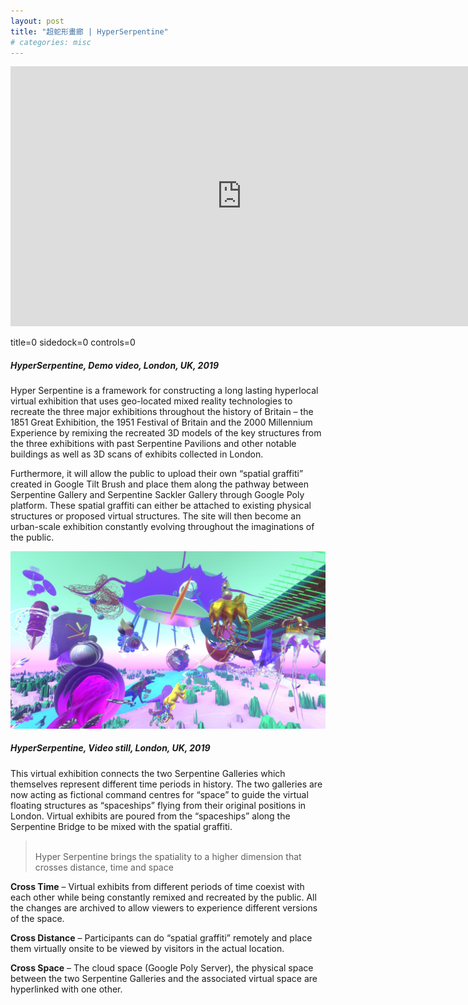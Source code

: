 ```yaml
---
layout: post
title: "超蛇形畫廊 | HyperSerpentine"
# categories: misc
---
```

<iframe src="https://player.vimeo.com/video/319232605?color=fcabfc&amp;title=0&amp;byline=0&amp;portrait=0" width="740" height="416" frameborder="0" allow="autoplay; fullscreen" allowfullscreen></iframe>

 title=0 sidedock=0 controls=0
##### _HyperSerpentine, Demo video, London, UK, 2019_

Hyper Serpentine is a framework for constructing a long lasting hyperlocal virtual exhibition that uses geo-located mixed reality technologies to recreate the three major exhibitions throughout the history of Britain – the 1851 Great Exhibition, the 1951 Festival of Britain and the 2000 Millennium Experience by remixing the recreated 3D models of the key structures from the three exhibitions with past Serpentine Pavilions and other notable buildings as well as 3D scans of exhibits collected in London. 

Furthermore, it will allow the public to upload their own “spatial graffiti” created in Google Tilt Brush and place them along the pathway between Serpentine Gallery and Serpentine Sackler Gallery through Google Poly platform. These spatial graffiti can either be attached to existing physical structures or proposed virtual structures. The site will then become an urban-scale exhibition constantly evolving throughout the imaginations of the public.

![picture alt](/assets/hyper-serpentine/2.jpg "HyperSerpentine, Video still, London, UK, 2019")
##### _HyperSerpentine, Video still, London, UK, 2019_
This virtual exhibition connects the two Serpentine Galleries which themselves represent different time periods in history. The two galleries are now acting as fictional command centres for “space” to guide the virtual floating structures as “spaceships” flying from their original positions in London. Virtual exhibits are poured from the “spaceships” along the Serpentine Bridge to be mixed with the spatial graffiti.

>\
Hyper Serpentine brings the spatiality to a higher dimension that crosses distance, time and space

**Cross Time** – Virtual exhibits from different periods of time coexist with each other while being constantly remixed and recreated by the public. All the changes are archived to allow viewers to experience different versions of the space.

**Cross Distance** – Participants can do “spatial graffiti” remotely and place them virtually onsite to be viewed by visitors in the actual location. 

**Cross Space** – The cloud space (Google Poly Server), the physical space between the two Serpentine Galleries and the associated virtual space are hyperlinked with one other.

